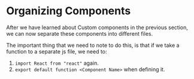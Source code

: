 # Organizing Components

After we have learned about Custom components in the previous section, we can now separate these components into different files.

The important thing that we need to note to do this, is that if we take a function to a separate js file, we need to:
1. `import React from "react"` again.
2. `export default function <Component Name>` when defining it.